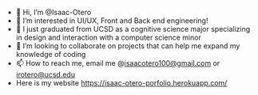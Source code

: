 - 👋 Hi, I’m @Isaac-Otero
- 👀 I’m interested in UI/UX, Front and Back end engineering!
- 🌱 I just graduated from UCSD as a cognitive science major specializing in design and interaction with a computer science minor
- 💞️ I’m looking to collaborate on projects that can help me expand my knowledge of coding
- 📫 How to reach me, email me @isaacotero100@gmail.com or irotero@ucsd.edu
- Here is my website https://isaac-otero-porfolio.herokuapp.com/ 

<!---
Isaac-Otero/Isaac-Otero is a ✨ special ✨ repository because its `README.md` (this file) appears on your GitHub profile.
You can click the Preview link to take a look at your changes.
--->
